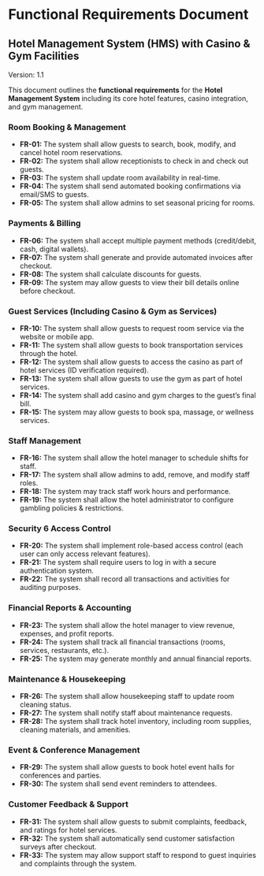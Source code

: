 # Functional Requirements Document
## Hotel Management System (HMS) with Casino & Gym Facilities

Version: 1.1

This document outlines the **functional requirements** for the **Hotel Management System** including its core hotel features, casino integration, and gym management.

### **Room Booking & Management**
- **FR-01:** The system shall allow guests to search, book, modify, and cancel hotel room reservations.
- **FR-02:** The system shall allow receptionists to check in and check out guests.
- **FR-03:** The system shall update room availability in real-time.
- **FR-04:** The system shall send automated booking confirmations via email/SMS to guests.
- **FR-05:** The system shall allow admins to set seasonal pricing for rooms.


### **Payments & Billing**
- **FR-06:** The system shall accept multiple payment methods (credit/debit, cash, digital wallets).
- **FR-07:** The system shall generate and provide automated invoices after checkout.
- **FR-08:** The system shall calculate discounts for guests.
- **FR-09:** The system may allow guests to view their bill details online before checkout.


### **Guest Services (Including Casino & Gym as Services)**
- **FR-10:** The system shall allow guests to request room service via the website or mobile app.
- **FR-11:** The system shall allow guests to book transportation services through the hotel.
- **FR-12:** The system shall allow guests to access the casino as part of hotel services (ID verification required).
- **FR-13:** The system shall allow guests to use the gym as part of hotel services.
- **FR-14:** The system shall add casino and gym charges to the guest’s final bill.
- **FR-15:** The system may allow guests to book spa, massage, or wellness services.

### **Staff Management**
- **FR-16:** The system shall allow the hotel manager to schedule shifts for staff.
- **FR-17:** The system shall allow admins to add, remove, and modify staff roles.
- **FR-18:** The system may track staff work hours and performance.
- **FR-19:** The system shall allow the hotel administrator to configure gambling policies & restrictions.


### **Security 6 Access Control**
- **FR-20:** The system shall implement role-based access control (each user can only access relevant features).
- **FR-21:** The system shall require users to log in with a secure authentication system.
- **FR-22:** The system shall record all transactions and activities for auditing purposes.


### **Financial Reports & Accounting**
- **FR-23:** The system shall allow the hotel manager to view revenue, expenses, and profit reports.
- **FR-24:** The system shall track all financial transactions (rooms, services, restaurants, etc.).
- **FR-25:** The system may generate monthly and annual financial reports.


### **Maintenance & Housekeeping**
- **FR-26:** The system shall allow housekeeping staff to update room cleaning status.
- **FR-27:** The system shall notify staff about maintenance requests.
- **FR-28:** The system shall track hotel inventory, including room supplies, cleaning materials, and amenities.


### **Event & Conference Management**
- **FR-29:** The system shall allow guests to book hotel event halls for conferences and parties.
- **FR-30:** The system shall send event reminders to attendees.


### **Customer Feedback & Support**
- **FR-31:** The system shall allow guests to submit complaints, feedback, and ratings for hotel services.
- **FR-32:** The system shall automatically send customer satisfaction surveys after checkout.
- **FR-33:** The system may allow support staff to respond to guest inquiries and complaints through the system.


